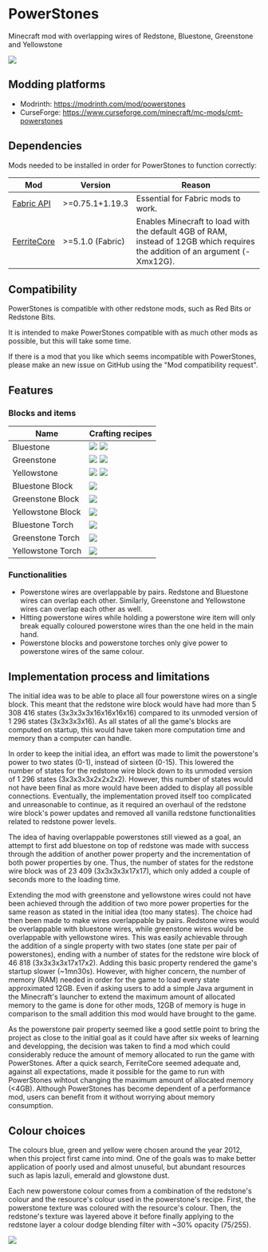 # PowerStones
Minecraft mod with overlapping wires of Redstone, Bluestone, Greenstone and Yellowstone

<img src="./docs/images/preview_0.png">

## Modding platforms

- Modrinth: https://modrinth.com/mod/powerstones
- CurseForge: https://www.curseforge.com/minecraft/mc-mods/cmt-powerstones

## Dependencies

Mods needed to be installed in order for PowerStones to function correctly:

| Mod           | Version          | Reason |
| ------------- | ---------------- | ------ |
| [Fabric API]  | >=0.75.1+1.19.3  | Essential for Fabric mods to work. |
| [FerriteCore] | >=5.1.0 (Fabric) | Enables Minecraft to load with the default 4GB of RAM, instead of 12GB which requires the addition of an argument (-Xmx12G). |

[Fabric API]: https://modrinth.com/mod/fabric-api
[FerriteCore]: https://modrinth.com/mod/ferrite-core

## Compatibility

PowerStones is compatible with other redstone mods, such as Red Bits or Redstone Bits.

It is intended to make PowerStones compatible with as much other mods as possible, but this will take some time.

If there is a mod that you like which seems incompatible with PowerStones, please make an new issue on GitHub using the "Mod compatibility request".

## Features

### Blocks and items

| Name              | Crafting recipes |
| ----------------- | ---------------- |
| Bluestone         | <img src="./docs/bluestone_from_redstone.png" style="image-rendering: pixelated;"> <img src="./docs/bluestone_from_block.png" style="image-rendering: pixelated;">
| Greenstone        | <img src="./docs/greenstone_from_redstone.png" style="image-rendering: pixelated;"> <img src="./docs/greenstone_from_block.png" style="image-rendering: pixelated;">
| Yellowstone       | <img src="./docs/yellowstone_from_redstone.png" style="image-rendering: pixelated;"> <img src="./docs/yellowstone_from_block.png" style="image-rendering: pixelated;">
| Bluestone Block   | <img src="./docs/bluestone_block.png" style="image-rendering: pixelated;">
| Greenstone Block  | <img src="./docs/greenstone_block.png" style="image-rendering: pixelated;">
| Yellowstone Block | <img src="./docs/yellowstone_block.png" style="image-rendering: pixelated;">
| Bluestone Torch   | <img src="./docs/bluestone_torch.png" style="image-rendering: pixelated;">
| Greenstone Torch  | <img src="./docs/greenstone_torch.png" style="image-rendering: pixelated;">
| Yellowstone Torch | <img src="./docs/yellowstone_torch.png" style="image-rendering: pixelated;">

### Functionalities

 - Powerstone wires are overlappable by pairs. Redstone and Bluestone wires can overlap each other. Similarly, Greenstone and Yellowstone wires can overlap each other as well.
 - Hitting powerstone wires while holding a powerstone wire item will only break equally coloured powerstone wires than the one held in the main hand.
 - Powerstone blocks and powerstone torches only give power to powerstone wires of the same colour.

## Implementation process and limitations

The initial idea was to be able to place all four powerstone wires on a single block. This meant that the redstone wire block would have had more than 5 308 416 states (3x3x3x3x16x16x16x16) compared to its unmoded version of 1 296 states (3x3x3x3x16). As all states of all the game's blocks are computed on startup, this would have taken more computation time and memory than a computer can handle.

In order to keep the initial idea, an effort was made to limit the powerstone's power to two states (0-1), instead of sixteen (0-15). This lowered the number of states for the redstone wire block down to its unmoded version of 1 296 states (3x3x3x3x2x2x2x2). However, this number of states would not have been final as more would have been added to display all possible connections. Eventually, the implementation proved itself too complicated and unreasonable to continue, as it required an overhaul of the redstone wire block's power updates and removed all vanilla redstone functionalities related to redstone power levels.

The idea of having overlappable powerstones still viewed as a goal, an attempt to first add bluestone on top of redstone was made with success through the addition of another power property and the incrementation of both power properties by one. Thus, the number of states for the redstone wire block was of 23 409 (3x3x3x3x17x17), which only added a couple of seconds more to the loading time.

Extending the mod with greenstone and yellowstone wires could not have been achieved through the addition of two more power properties for the same reason as stated in the initial idea (too many states). The choice had then been made to make wires overlappable by pairs. Redstone wires would be overlappable with bluestone wires, while greenstone wires would be overlappable with yellowstone wires. This was easily achievable through the addition of a single property with two states (one state per pair of powerstones), ending with a number of states for the redstone wire block of 46 818 (3x3x3x3x17x17x2). Adding this basic property rendered the game's startup slower (~1mn30s). However, with higher concern, the number of memory (RAM) needed in order for the game to load every state approximated 12GB. Even if asking users to add a simple Java argument in the Minecraft's launcher to extend the maximum amount of allocated memory to the game is done for other mods, 12GB of memory is huge in comparison to the small addition this mod would have brought to the game.

As the powerstone pair property seemed like a good settle point to bring the project as close to the initial goal as it could have after six weeks of learning and developping, the decision was taken to find a mod which could considerably reduce the amount of memory allocated to run the game with PowerStones. After a quick search, FerriteCore seemed adequate and, against all expectations, made it possible for the game to run with PowerStones wihtout changing the maximum amount of allocated memory (<4GB). Although PowerStones has become dependent of a performance mod, users can benefit from it without worrying about memory consumption.

## Colour choices

The colours blue, green and yellow were chosen around the year 2012, when this project first came into mind. One of the goals was to make better application of poorly used and almost unuseful, but abundant resources such as lapis lazuli, emerald and glowstone dust.

Each new powerstone colour comes from a combination of the redstone's colour and the resource's colour used in the powerstone's recipe. First, the powerstone texture was coloured with the resource's colour. Then, the redstone's texture was layered above it before finally applying to the redstone layer a colour dodge blending filter with ~30% opacity (75/255).

<img src="./docs/colour_choices.png" style="image-rendering: pixelated;">
